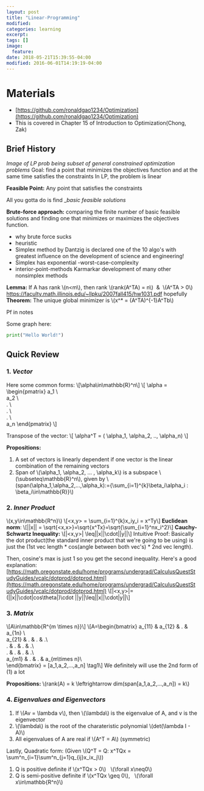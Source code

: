 ```yaml
---
layout: post
title: "Linear-Programming"
modified:
categories: learning
excerpt:
tags: []
image:
  feature:
date: 2018-05-21T15:39:55-04:00
modified: 2016-06-01T14:19:19-04:00
---
```


# Materials
- [https://github.com/ronaldgao1234/Optimization](https://github.com/ronaldgao1234/Optimization)
- This is covered in Chapter 15 of Introduction to Optimization(Chong, Zak)

## Brief History
*Image of LP prob being subset of general constrained optimization problems*
Goal: find a point that minimizes the objectives function and at the same time satisfies the constraints
In LP, the problem is linear

**Feasible Point:** Any point that satisfies the constraints

All you gotta do is find __basic feasible solutions_

**Brute-force approach:** comparing the finite number of basic feasible solutions and finding one that minimizes or maximizes the objectives function.
- why brute force sucks
- heuristic
- Simplex method by Dantzig is declared one of the 10 algo's with greatest influence on the development of
science and engineering!
- Simplex has exponential -worst-case-complexity
- interior-point-methods Karmarkar development of many other nonsimplex methods

**Lemma:** If A has rank \\(n<m\\), then rank \\(rank(A^TA) = n\\) &nbsp;&&nbsp;  \\(A^TA > 0\\)
https://faculty.math.illinois.edu/~llpku/2007fall415/hw1031.pdf hopefully
**Theorem:** The unique global minimizer is \\(x^* = (A^TA)^{-1}A^Tb\\)

Pf in notes

Some graph here:

```python
print("Hello World!")
```

## Quick Review
### 1. _Vector_

Here some common forms:
\\[\alpha\in\mathbb{R}^n\\]
\\[ \alpha =
\begin{pmatrix}
  a_1 \\\
  a_2 \\\
  .   \\\
  .   \\\
  .   \\\
  a_n
\end{pmatrix}
\\]

Transpose of the vector:
\\[
\alpha^T = ( \alpha_1, \alpha_2, .., \alpha_n)
\\]

**Propositions:**
1. A set of vectors is linearly dependent if one vector is the linear combination of the remaining vectors
2. Span of \\(\alpha_1, \alpha_2, ... , \alpha_k\\) is a subspace \\(\subseteq\mathbb{R}^n\\), given by \\(span(\alpha_1,\alpha_2,...,\alpha_k):=\{\sum_{i=1}^{k}\beta_i\alpha_i : \beta_i\in\mathbb{R}\}\\)

### 2. _Inner Product_
\\(x,y\in\mathbb{R^n}\\)
\\[<x,y> = \sum_{i=1}^{k}x_iy_i = x^Ty\\]
**Euclidean norm**:
\\[||x|| = \sqrt{<x,x>}=\sqrt{x^Tx}=\sqrt{\sum_{i=1}^nx_i^2}\\]
**Cauchy-Schwartz Inequality:**
\\[|<x,y>| \leq||x||\cdot||y||\\]
Intuitive Proof:
Basically the dot product(the standard inner product that we're going to be using) is just the (1st vec length * cos(angle between both vec's) * 2nd vec length).

Then, cosine's max is just 1 so you get the second inequality.
Here's a good explanation: [https://math.oregonstate.edu/home/programs/undergrad/CalculusQuestStudyGuides/vcalc/dotprod/dotprod.html](https://math.oregonstate.edu/home/programs/undergrad/CalculusQuestStudyGuides/vcalc/dotprod/dotprod.html)
\\[|<x,y>|=(||x||\cdot|cos\theta|)\cdot ||y||\leq||x||\cdot|y||\\]
### 3. _Matrix_
\\[A\in\mathbb{R^{m \times n}}\\]
\\[A=\begin{bmatrix}
a_{11} & a_{12} & . & a_{1n} \\\
a_{21} & . & . & .\\\
. & . & . & .\\\
.  & . & . & .\\\
a_{m1} & . & . & a_{m\times n}\\\
\end{bmatrix} = [a_1,a_2,...,a_n]
\tag1\\]
We definitely will use the 2nd form of (1) a lot

**Propositions:**
\\(rank(A) = k \leftrightarrow dim(span[a_1,a_2,...,a_n]) = k\\)

### 4. _Eigenvalues and Eigenvectors_
  1. If \\(Av = \lambda v\\), then \\(\lambda\\) is the eigenvalue of A, and v is the eigenvector
  2. \\(\lambda\\) is the root of the charateristic polynomial \\(det(\lambda I - A)\\)
  3. All eigenvalues of A are real if \\(A^T = A\\) (symmetric)

Lastly,
Quadratic form: (Given \\(Q^T = Q: x^TQx = \sum^n_{i=1}\sum^n_{j=1}q_{ij}x_ix_j\\))
1. Q is positive definite if \\(x^TQx > 0\\) &nbsp; \\(\forall x\neq0\\)
2. Q is semi-positive definite if \\(x^TQx \geq 0\\), &nbsp; \\(\forall x\in\mathbb{R^n}\\)
